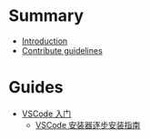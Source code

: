 # Summary

- [Introduction](../README.md)
- [Contribute guidelines](./Contribute-Guidelines.md)

# Guides

- [VSCode 入门](./Guides/Get-Start-with-VSCode/Get-Start-with-VSCode.md)
    - [VSCode 安装器逐步安装指南](./Guides/Get-Start-with-VSCode/VSCode-Install-Step-by-Step.md)